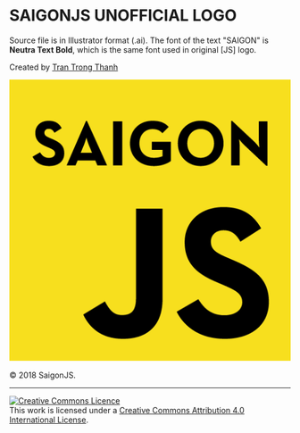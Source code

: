 # SAIGONJS UNOFFICIAL LOGO

Source file is in Illustrator format (.ai). The font of the text "SAIGON" is **Neutra Text Bold**, which is the same font used in original [JS] logo.

Created by [Tran Trong Thanh](https://github.com/trongthanh)

![SaigonJS Logo](https://raw.githubusercontent.com/SaigonJS/saigonjs-logo/master/saigonjs.png)

© 2018 SaigonJS.

---
<a rel="license" href="http://creativecommons.org/licenses/by/4.0/"><img alt="Creative Commons Licence" style="border-width:0" src="https://i.creativecommons.org/l/by/4.0/88x31.png" /></a><br />This work is licensed under a <a rel="license" href="http://creativecommons.org/licenses/by/4.0/">Creative Commons Attribution 4.0 International License</a>.
